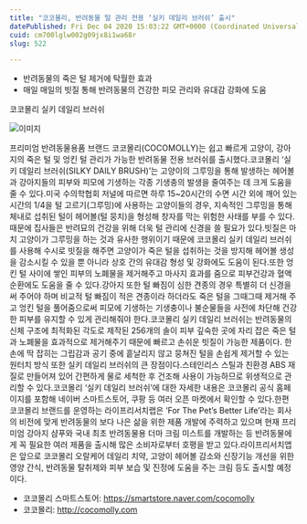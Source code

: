 ```yaml
---
title: "코코몰리, 반려동물 털 관리 전용 ‘실키 데일리 브러쉬’ 출시"
datePublished: Fri Dec 04 2020 15:03:22 GMT+0000 (Coordinated Universal Time)
cuid: cm700lglw002g09jx8i1wa68r
slug: 522

---
```



- 반려동물의 죽은 털 제거에 탁월한 효과
- 매일 매일의 빗질 통해 반려동물의 건강한 피모 관리와 유대감 강화에 도움

코코몰리 실키 데일리 브러쉬

![이미지](https://cdn.hashnode.com/res/hashnode/image/upload/v1739250086164/e8fde45b-9b4c-4dfa-bb67-be49cf350eb3.jpeg)

프리미엄 반려동물용품 브랜드 코코몰리(COCOMOLLY)는 쉽고 빠르게 고양이, 강아지의 죽은 털 및 엉킨 털 관리가 가능한 반려동물 전용 브러쉬를 출시했다.코코몰리 ‘실키 데일리 브러쉬(SILKY DAILY BRUSH)’는 고양이의 그루밍을 통해 발생하는 헤어볼과 강아지들의 피부와 피모에 기생하는 각종 기생충의 발생을 줄여주는 데 크게 도움을 줄 수 있다.미국 수의학협회 저널에 따르면 하루 15~20시간의 수면 시간 외에 깨어 있는 시간의 1/4을 털 고르기(그루밍)에 사용하는 고양이들의 경우, 지속적인 그루밍을 통해 체내로 섭취된 털이 헤어볼(털 뭉치)을 형성해 창자를 막는 위험한 사태를 부를 수 있다.때문에 집사들은 반려묘의 건강을 위해 더욱 털 관리에 신경을 쓸 필요가 있다.빗질은 마치 고양이가 그루밍을 하는 것과 유사한 행위이기 때문에 코코몰리 실키 데일리 브러쉬를 사용해 수시로 빗질을 해주면 고양이가 죽은 털을 섭취하는 것을 방지해 헤어볼 생성을 감소시킬 수 있을 뿐 아니라 상호 간의 유대감 형성 및 강화에도 도움이 된다.또한 엉킨 털 사이에 쌓인 피부의 노폐물을 제거해주고 마사지 효과를 줌으로 피부건강과 혈액순환에도 도움을 줄 수 있다.강아지 또한 털 빠짐이 심한 견종의 경우 특별히 더 신경을 써 주어야 하며 비교적 털 빠짐이 적은 견종이라 하더라도 죽은 털을 그때그때 제거해 주고 엉킨 털을 풀어줌으로써 피모에 기생하는 기생충이나 불순물들을 사전에 차단해 건강한 피부를 유지할 수 있게 관리해줘야 한다.코코몰리 실키 데일리 브러쉬는 반려동물의 신체 구조에 최적화된 각도로 제작된 256개의 솔이 피부 깊숙한 곳에 자리 잡은 죽은 털과 노폐물을 효과적으로 제거해주기 때문에 빠르고 손쉬운 빗질이 가능한 제품이다. 한 손에 딱 잡히는 그립감과 공기 중에 흩날리지 않고 뭉쳐진 털을 손쉽게 제거할 수 있는 원터치 방식 또한 실키 데일리 브러쉬의 큰 장점이다.스테인리스 스틸과 친환경 ABS 재질로 만들어져 있어 간편하게 물로 세척한 후 건조해 사용이 가능하므로 위생적으로 관리할 수 있다.코코몰리 ‘실키 데일리 브러쉬’에 대한 자세한 내용은 코코몰리 공식 홈페이지를 포함해 네이버 스마트스토어, 쿠팡 등 여러 오픈 마켓에서 확인할 수 있다.한편 코코몰리 브랜드를 운영하는 라이프리서치랩은 ‘For The Pet’s Better Life’라는 회사의 비전에 맞게 반려동물의 보다 나은 삶을 위한 제품 개발에 주력하고 있으며 현재 프리미엄 강아지 샴푸와 국내 최초 반려동물용 더마 크림 미스트를 개발하는 등 반려동물에게 꼭 필요한 여러 제품을 출시해 많은 소비자로부터 호평을 받고 있다.라이프리서치앱은 앞으로 코코몰리 오랄케어 데일리 치약, 고양이 헤어볼 감소와 신장기능 개선을 위한 영양 간식, 반려동물 탈취제와 피부 보습 및 진정에 도움을 주는 크림 등도 출시할 예정이다.

- 코코몰리 스마트스토어: https://smartstore.naver.com/cocomolly
- 코코몰리: http://cocomolly.com